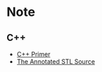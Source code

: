 # Note

## C++
* [C++ Primer](/C++/C++%20Primer/README.md)
* [The Annotated STL Source](C++/The%20Annotated%20STL%20Source/README.md)
